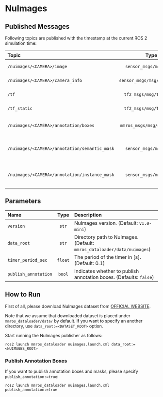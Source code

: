 # NuImages

## Published Messages

Following topics are published with the timestamp at the current ROS 2 simulation time:

| Topic                                         |             Type             | Description                                                                   |
| :-------------------------------------------- | :--------------------------: | :---------------------------------------------------------------------------- |
| `/nuimages/<CAMERA>/image`                    |   `sensor_msgs/msg/Image`    | Image data of each camera.                                                    |
| `/nuimages/<CAMERA>/camera_info`              | `sensor_msgs/msg/CameraInfo` | Camera Info data of each camera.                                              |
| `/tf`                                         |   `tf2_msgs/msg/TFMessage`   | Transform of the ego vehicle.                                                 |
| `/tf_static`                                  |   `tf2_msgs/msg/TFMessage`   | Static transform of each sensor.                                              |
| `/nuimages/<CAMERA>/annotation/boxes`         | `mmros_msgs/msg/BoxArray2d`  | 2D annotated boxes, which is published if `publish_annotation:=true`.         |
| `/nuimages/<CAMERA>/annotation/semantic_mask` |   `sensor_msgs/msg/Image`    | 2D annotated semantic mask, which is published if `publish_annotation:=true`. |
| `/nuimages/<CAMERA>/annotation/instance_mask` |   `sensor_msgs/msg/Image`    | 2D annotated instance mask, which is published if `publish_annotation:=true`. |

## Parameters

| Name                 |  Type   | Description                                                             |
| :------------------- | :-----: | :---------------------------------------------------------------------- |
| `version`            |  `str`  | NuImages version. (Default: `v1.0-mini`)                                |
| `data_root`          |  `str`  | Directory path to NuImages. (Default: `mmros_dataloader/data/nuimages`) |
| `timer_period_sec`   | `float` | The period of the timer in [s]. (Default: 0.1)                          |
| `publish_annotation` | `bool`  | Indicates whether to publish annotation boxes. (Defaults: `false`)      |

## How to Run

First of all, please download NuImages dataset from [OFFICIAL WEBSITE](https://www.nuscenes.org/).

Note that we assume that downloaded dataset is placed under `mmros_dataloader/data/` by default.
If you want to specify an another directory, use `data_root:=<DATASET_ROOT>` option.

Start running the NuImages publisher as follows:

```shell
ros2 launch mmros_dataloader nuimages.launch.xml data_root:=<NUIMAGES_ROOT>
```

### Publish Annotation Boxes

If you want to publish annotation boxes and masks, please specify `publish_annotation:=true`:

```shell
ros2 launch mmros_dataloader nuimages.launch.xml publish_annotation:=true
```
